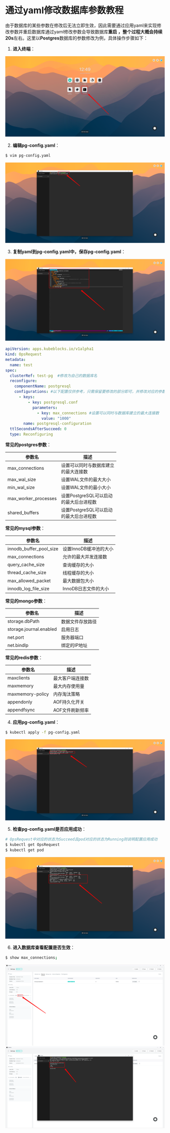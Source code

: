 # 通过yaml修改数据库参数教程

由于数据库的某些参数在修改后无法立即生效，因此需要通过应用yaml来实现修改参数并重启数据库通过yaml修改参数会导致数据库**重启
**，整个过程大概会持续**20s**左右。这里以**Postgres**数据库的参数修改为例，具体操作步骤如下：

1. **进入终端**：

![config_1](./imgs/config_1.png)

2. **编辑pg-config.yaml**：

```bash
$ vim pg-config.yaml
```

![config_2](./imgs/config_2.png)

3. **复制yaml到pg-config.yaml中，保存pg-config.yaml**：

![config_3](./imgs/config_3.png)

```yaml
apiVersion: apps.kubeblocks.io/v1alpha1
kind: OpsRequest
metadata:
  name: test
spec:
  clusterRef: test-pg  #修改为自己的数据库名
  reconfigure:
    componentName: postgresql
    configurations: #以下配置仅供参考，只需保留要修改的部分即可，并修改对应的参数的值
      - keys:
          - key: postgresql.conf
            parameters:
              - key: max_connections #设置可以同时与数据库建立的最大连接数
                value: "1000"
        name: postgresql-configuration
  ttlSecondsAfterSucceed: 0
  type: Reconfiguring
```

**常见的postgres参数**：

| 参数名                  | 描述                            |
|----------------------|-------------------------------|
| max_connections      | 设置可以同时与数据库建立<br/>的最大连接数       |
| max_wal_size         | 设置WAL文件的最大大小                  |
| min_wal_size         | 设置WAL文件的最小大小                  |
| max_worker_processes | 设置PostgreSQL可以启动<br/>的最大后台进程数 |
| shared_buffers       | 设置PostgreSQL可以启动<br/>的最大后台进程数 |

**常见的mysql参数**：

| 参数名                     | 描述             |
|-------------------------|----------------|
| innodb_buffer_pool_size | 设置InnoDB缓冲池的大小 |
| max_connections         | 允许的最大并发连接数     |
| query_cache_size        | 查询缓存的大小        |
| thread_cache_size       | 线程缓存的大小        |
| max_allowed_packet      | 最大数据包大小        |
| innodb_log_file_size    | InnoDB日志文件的大小  |

**常见的mongo参数**：

| 参数名                     | 描述       |
|-------------------------|----------|
| storage.dbPath          | 数据文件存放路径 |
| storage.journal.enabled | 启用日志     |
| net.port                | 服务器端口    |
| net.bindIp              | 绑定的IP地址  |

**常见的redis参数**：

| 参数名              | 描述        |
|------------------|-----------|
| maxclients       | 最大客户端连接数  |
| maxmemory        | 最大内存使用量   |
| maxmemory-policy | 内存淘汰策略    |
| appendonly       | AOF持久化开关  |
| appendfsync      | AOF文件刷新频率 |

4. **应用pg-config.yaml**：

```bash
$ kubectl apply -f pg-config.yaml
```

![config_4](./imgs/config_4.png)

5. **检查pg-config.yaml是否应用成功**：

```bash
# OpsRequest中对应的状态为Succeed且pod对应的状态为Running则说明配置应用成功
$ kubectl get OpsRequest
$ kubectl get pod
```

![config_5](./imgs/config_5.png)

6. **进入数据库查看配置是否生效**：

```bash
$ show max_connections;
```

![config_6](./imgs/config_6.png)
![config_7](./imgs/config_7.png)

